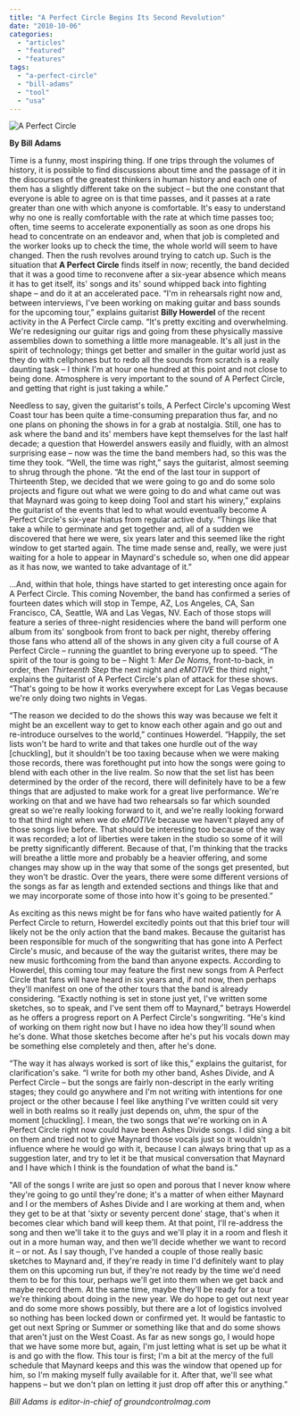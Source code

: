 ```yaml
---
title: "A Perfect Circle Begins Its Second Revolution"
date: "2010-10-06"
categories: 
  - "articles"
  - "featured"
  - "features"
tags: 
  - "a-perfect-circle"
  - "bill-adams"
  - "tool"
  - "usa"
---
```


![](http://www.hellbound.ca/wp-content/uploads/2010/10/apc.jpg "A Perfect Circle")

**By Bill Adams**

Time is a funny, most inspiring thing. If one trips through the volumes of history, it is possible to find discussions about time and the passage of it in the discourses of the greatest thinkers in human history and each one of them has a slightly different take on the subject – but the one constant that everyone is able to agree on is that time passes, and it passes at a rate greater than one with which anyone is comfortable. It's easy to understand why no one is really comfortable with the rate at which time passes too; often, time seems to accelerate exponentially as soon as one drops his head to concentrate on an endeavor and, when that job is completed and the worker looks up to check the time, the whole world will seem to have changed. Then the rush revolves around trying to catch up. Such is the situation that **A Perfect Circle** finds itself in now; recently, the band decided that it was a good time to reconvene after a six-year absence which means it has to get itself, its' songs and its' sound whipped back into fighting shape – and do it at an accelerated pace. “I'm in rehearsals right now and, between interviews, I've been working on making guitar and bass sounds for the upcoming tour,” explains guitarist **Billy Howerdel** of the recent activity in the A Perfect Circle camp. “It's pretty exciting and overwhelming. We're redesigning our guitar rigs and going from these physically massive assemblies down to something a little more manageable. It's all just in the spirit of technology; things get better and smaller in the guitar world just as they do with cellphones but to redo all the sounds from scratch is a really daunting task – I think I'm at hour one hundred at this point and not close to being done. Atmosphere is very important to the sound of A Perfect Circle, and getting that right is just taking a while.”

Needless to say, given the guitarist's toils, A Perfect Circle's upcoming West Coast tour has been quite a time-consuming preparation thus far, and no one plans on phoning the shows in for a grab at nostalgia. Still, one has to ask where the band and its' members have kept themselves for the last half decade; a question that Howerdel answers easily and fluidly, with an almost surprising ease – now was the time the band members had, so this was the time they took. “Well, the time was right,” says the guitarist, almost seeming to shrug through the phone. “At the end of the last tour in support of Thirteenth Step, we decided that we were going to go and do some solo projects and figure out what we were going to do and what came out was that Maynard was going to keep doing Tool and start his winery,” explains the guitarist of the events that led to what would eventually become A Perfect Circle's six-year hiatus from regular active duty. “Things like that take a while to germinate and get together and, all of a sudden we discovered that here we were, six years later and this seemed like the right window to get started again. The time made sense and, really, we were just waiting for a hole to appear in Maynard's schedule so, when one did appear as it has now, we wanted to take advantage of it.”

...And, within that hole, things have started to get interesting once again for A Perfect Circle. This coming November, the band has confirmed a series of fourteen dates which will stop in Tempe, AZ, Los Angeles, CA, San Francisco, CA, Seattle, WA and Las Vegas, NV. Each of those stops will feature a series of three-night residencies where the band will perform one album from its' songbook from front to back per night, thereby offering those fans who attend all of the shows in any given city a full course of A Perfect Circle – running the guantlet to bring everyone up to speed. “The spirit of the tour is going to be – Night 1: _Mer De Noms_, front-to-back, in order, then _Thirteenth Step_ the next night and _eMOTIVE_ the third night,” explains the guitarist of A Perfect Circle's plan of attack for these shows. “That's going to be how it works everywhere except for Las Vegas because we're only doing two nights in Vegas.

“The reason we decided to do the shows this way was because we felt it might be an excellent way to get to know each other again and go out and re-introduce ourselves to the world,” continues Howerdel. “Happily, the set lists won't be hard to write and that takes one hurdle out of the way \[chuckling\], but it shouldn't be too taxing because when we were making those records, there was forethought put into how the songs were going to blend with each other in the live realm. So now that the set list has been determined by the order of the record, there will definitely have to be a few things that are adjusted to make work for a great live performance. We're working on that and we have had two rehearsals so far which sounded great so we're really looking forward to it, and we're really looking forward to that third night when we do _eMOTIVe_ because we haven't played any of those songs live before. That should be interesting too because of the way it was recorded; a lot of liberties were taken in the studio so some of it will be pretty significantly different. Because of that, I'm thinking that the tracks will breathe a little more and probably be a heavier offering, and some changes may show up in the way that some of the songs get presented, but they won't be drastic. Over the years, there were some different versions of the songs as far as length and extended sections and things like that and we may incorporate some of those into how it's going to be presented.”

As exciting as this news might be for fans who have waited patiently for A Perfect Circle to return, Howerdel excitedly points out that this brief tour will likely not be the only action that the band makes. Because the guitarist has been responsible for much of the songwriting that has gone into A Perfect Circle's music, and because of the way the guitarist writes, there may be new music forthcoming from the band than anyone expects. According to Howerdel, this coming tour may feature the first new songs from A Perfect Circle that fans will have heard in six years and, if not now, then perhaps they'll manifest on one of the other tours that the band is already considering. “Exactly nothing is set in stone just yet, I've written some sketches, so to speak, and I've sent them off to Maynard,” betrays Howerdel as he offers a progress report on A Perfect Circle's songwriting. “He's kind of working on them right now but I have no idea how they'll sound when he's done. What those sketches become after he's put his vocals down may be something else completely and then, after he's done.

“The way it has always worked is sort of like this,” explains the guitarist, for clarification's sake. “I write for both my other band, Ashes Divide, and A Perfect Circle – but the songs are fairly non-descript in the early writing stages; they could go anywhere and I'm not writing with intentions for one project or the other because I feel like anything I've written could sit very well in both realms so it really just depends on, uhm, the spur of the moment \[chuckling\]. I mean, the two songs that we're working on in A Perfect Circle right now could have been Ashes Divide songs. I did sing a bit on them and tried not to give Maynard those vocals just so it wouldn't influence where he would go with it, because I can always bring that up as a suggestion later, and try to let it be that musical conversation that Maynard and I have which I think is the foundation of what the band is."

"All of the songs I write are just so open and porous that I never know where they're going to go until they're done; it's a matter of when either Maynard and I or the members of Ashes Divide and I are working at them and, when they get to be at that 'sixty or seventy percent done' stage, that's when it becomes clear which band will keep them. At that point, I'll re-address the song and then we'll take it to the guys and we'll play it in a room and flesh it out in a more human way, and then we'll decide whether we want to record it – or not. As I say though, I've handed a couple of those really basic sketches to Maynard and, if they're ready in time I'd definitely want to play them on this upcoming run but, if they're not ready by the time we'd need them to be for this tour, perhaps we'll get into them when we get back and maybe record them. At the same time, maybe they'll be ready for a tour we're thinking about doing in the new year. We do hope to get out next year and do some more shows possibly, but there are a lot of logistics involved so nothing has been locked down or confirmed yet. It would be fantastic to get out next Spring or Summer or something like that and do some shows that aren't just on the West Coast. As far as new songs go, I would hope that we have some more but, again, I'm just letting what is set up be what it is and go with the flow. This tour is first; I'm a bit at the mercy of the full schedule that Maynard keeps and this was the window that opened up for him, so I'm making myself fully available for it. After that, we'll see what happens – but we don't plan on letting it just drop off after this or anything.”

_Bill Adams is editor-in-chief of groundcontrolmag.com_
